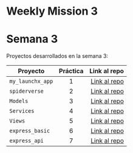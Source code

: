 # Weekly Mission 3
# Semana 3 

Proyectos desarrollados en la semana 3:

| Proyecto | Práctica | Link al repo |
| ------------- |:-------------:| -----:|
|`my_launchx_app`|1|[Link al repo](https://github.com/Ajelandro19/Crear-proyectos-de-JS)|
|`spiderverse`|2|[Link al repo](https://github.com/Ajelandro19/Test-Driven-Development)|
|`Models`|3|[Link al repo](https://github.com/Ajelandro19/MODELS)|
|`Services`|4|[Link al repo](https://github.com/Ajelandro19/Services)|
|`Views`|5|[Link al repo](https://github.com/Ajelandro19/Views)|
|`express_basic`|6|[Link al repo](https://github.com/Ajelandro19/Express_server)|
|`express_api`|7|[Link al repo](https://github.com/Ajelandro19/Express_API)|